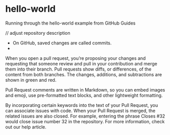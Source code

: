 # hello-world
Running through the hello-world example from GitHub Guides 

// adjust repository description

* On GitHub, saved changes are called commits.
* 

When you open a pull request, you’re proposing your changes and requesting that someone review and pull in your contribution and merge them into their branch. Pull requests show diffs, or differences, of the content from both branches. The changes, additions, and subtractions are shown in green and red.

Pull Request comments are written in Markdown, so you can embed images and emoji, use pre-formatted text blocks, and other lightweight formatting.

By incorporating certain keywords into the text of your Pull Request, you can associate issues with code. When your Pull Request is merged, the related issues are also closed. For example, entering the phrase Closes #32 would close issue number 32 in the repository. For more information, check out our help article.
